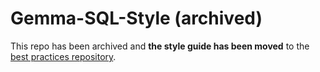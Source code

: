 # Gemma-SQL-Style (archived)
This repo has been archived and **the style guide has been moved** to the [best practices repository](https://github.com/Gemma-Analytics/gemma-best-practices/blob/main/2_transform/my_dbt_project/dbt_style_guide.md#dbt-style-guide).